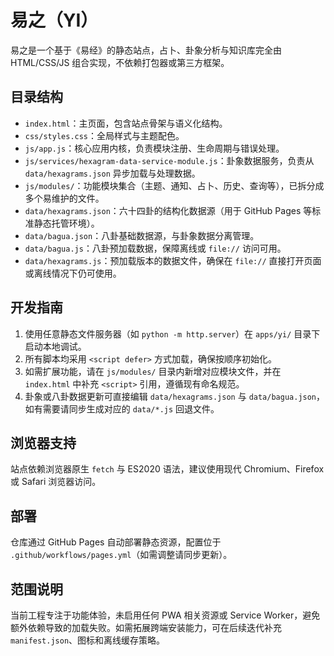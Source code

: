 # 易之（YI）

易之是一个基于《易经》的静态站点，占卜、卦象分析与知识库完全由 HTML/CSS/JS 组合实现，不依赖打包器或第三方框架。

## 目录结构
- `index.html`：主页面，包含站点骨架与语义化结构。
- `css/styles.css`：全局样式与主题配色。
- `js/app.js`：核心应用内核，负责模块注册、生命周期与错误处理。
- `js/services/hexagram-data-service-module.js`：卦象数据服务，负责从 `data/hexagrams.json` 异步加载与处理数据。
- `js/modules/`：功能模块集合（主题、通知、占卜、历史、查询等），已拆分成多个易维护的文件。
- `data/hexagrams.json`：六十四卦的结构化数据源（用于 GitHub Pages 等标准静态托管环境）。
- `data/bagua.json`：八卦基础数据源，与卦象数据分离管理。
- `data/bagua.js`：八卦预加载数据，保障离线或 `file://` 访问可用。
- `data/hexagrams.js`：预加载版本的数据文件，确保在 `file://` 直接打开页面或离线情况下仍可使用。

## 开发指南
1. 使用任意静态文件服务器（如 `python -m http.server`）在 `apps/yi/` 目录下启动本地调试。
2. 所有脚本均采用 `<script defer>` 方式加载，确保按顺序初始化。
3. 如需扩展功能，请在 `js/modules/` 目录内新增对应模块文件，并在 `index.html` 中补充 `<script>` 引用，遵循现有命名规范。
4. 卦象或八卦数据更新可直接编辑 `data/hexagrams.json` 与 `data/bagua.json`，如有需要请同步生成对应的 `data/*.js` 回退文件。

## 浏览器支持
站点依赖浏览器原生 `fetch` 与 ES2020 语法，建议使用现代 Chromium、Firefox 或 Safari 浏览器访问。

## 部署
仓库通过 GitHub Pages 自动部署静态资源，配置位于 `.github/workflows/pages.yml`（如需调整请同步更新）。

## 范围说明
当前工程专注于功能体验，未启用任何 PWA 相关资源或 Service Worker，避免额外依赖导致的加载失败。如需拓展跨端安装能力，可在后续迭代补充 `manifest.json`、图标和离线缓存策略。
